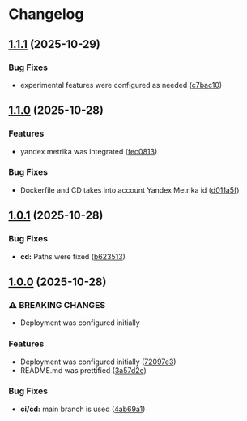# Changelog

## [1.1.1](https://github.com/websavva/portfolio/compare/v1.1.0...v1.1.1) (2025-10-29)


### Bug Fixes

* experimental features were configured as needed ([c7bac10](https://github.com/websavva/portfolio/commit/c7bac105080c43c7ac5880a2aab882d1c9dd7612))

## [1.1.0](https://github.com/websavva/portfolio/compare/v1.0.1...v1.1.0) (2025-10-28)


### Features

* yandex metrika was integrated ([fec0813](https://github.com/websavva/portfolio/commit/fec0813f7e5f229002433d19726510c8e69870c7))


### Bug Fixes

* Dockerfile and CD takes into account Yandex Metrika id ([d011a5f](https://github.com/websavva/portfolio/commit/d011a5f12c571742a1d8dd9816ed4b400cfb1d65))

## [1.0.1](https://github.com/websavva/portfolio/compare/v1.0.0...v1.0.1) (2025-10-28)


### Bug Fixes

* **cd:** Paths were fixed ([b623513](https://github.com/websavva/portfolio/commit/b6235130a586c7d3f9b5ddb4d7c651465f0759d9))

## [1.0.0](https://github.com/websavva/portfolio/compare/v0.0.1...v1.0.0) (2025-10-28)


### ⚠ BREAKING CHANGES

* Deployment was configured initially

### Features

* Deployment was configured initially ([72097e3](https://github.com/websavva/portfolio/commit/72097e33ee4cf591d634b31dde4539071ced7b23))
* README.md was prettified ([3a57d2e](https://github.com/websavva/portfolio/commit/3a57d2ee50563071adc2b47cf12ad0bf4fc1716c))


### Bug Fixes

* **ci/cd:** main branch is used ([4ab69a1](https://github.com/websavva/portfolio/commit/4ab69a18a3d352a1ca66b368d6b3821468952fdb))
